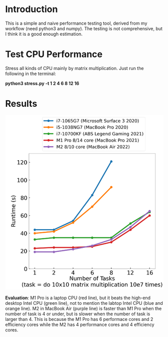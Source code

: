 # Introduction
This is a simple and naive performance testing tool, derived from my workflow (need python3 and numpy). The testing is not comprehensive, but I think it is a good enough estimation.

# Test CPU Performance
Stress all kinds of CPU mainly by matrix multiplication. Just run the following in the terminal:

**python3 stress.py -t 1 2 4 6 8 12 16**

# Results

![cpu_perf](cpu_perf.png)

**Evaluation**: M1 Pro is a laptop CPU (red line), but it beats the high-end desktop Intel CPU (green line), not to mention the labtop Intel CPU (blue and orange line). M2 in MacBook Air (purple line) is faster than M1 Pro when the number of task is 4 or under, but is slower when the number of task is larger than 4. This is because the M1 Pro has 6 performace cores and 2 efficiency cores while the M2 has 4 performance cores and 4 efficiency cores.